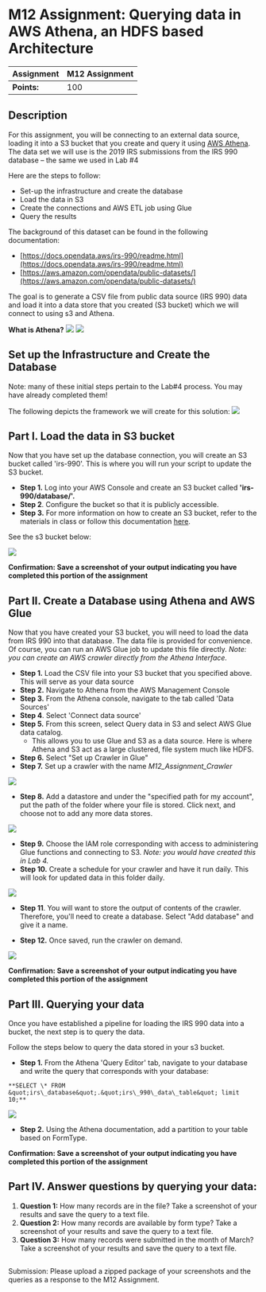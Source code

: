 # M12 Assignment: Querying data in AWS Athena, an HDFS based Architecture

| **Assignment** | M12 Assignment |
| --- | --- |
| **Points:** | 100 |



## Description

For this assignment, you will be connecting to an external data source, loading it into a S3 bucket that you create and query it using [AWS Athena](https://aws.amazon.com/athena/?whats-new-cards.sort-by=item.additionalFields.postDateTime&amp;whats-new-cards.sort-order=desc). The data set we will use is the 2019 IRS submissions from the IRS 990 database – the same we used in Lab #4

Here are the steps to follow:

- Set-up the infrastructure and create the database
- Load the data in S3
- Create the connections and AWS ETL job using Glue
- Query the results

The background of this dataset can be found in the following documentation:

- [https://docs.opendata.aws/irs-990/readme.html](https://docs.opendata.aws/irs-990/readme.html)
- [https://aws.amazon.com/opendata/public-datasets/](https://aws.amazon.com/opendata/public-datasets/)

The goal is to generate a CSV file from public data source (IRS 990) data and load it into a data store that you created (S3 bucket) which we will connect to using s3 and Athena.

**What is Athena?**
 ![](./images/screenshot_1.png)
 ![](./images/screenshot_2.png) 


## Set up the Infrastructure and Create the Database

Note: many of these initial steps pertain to the Lab#4 process. You may have already completed them!

The following depicts the framework we will create for this solution: ![](./images/screenshot_3.png)

## Part I. Load the data in S3 bucket

Now that you have set up the database connection, you will create an S3 bucket called &#39;irs-990&#39;. This is where you will run your script to update the S3 bucket.

- **Step 1.** Log into your AWS Console and create an S3 bucket called **&#39;irs-990/database/&#39;.**
- **Step 2**. Configure the bucket so that it is publicly accessible.
- **Step 3.** For more information on how to create an S3 bucket, refer to the materials in class or follow this documentation [here](https://docs.aws.amazon.com/AmazonS3/latest/gsg/CreatingABucket.html).

See the s3 bucket below:

![](./images/screenshot_4.png)

**Confirmation: Save a screenshot of your output indicating you have completed this portion of the assignment**

## Part II. Create a Database using Athena and AWS Glue

Now that you have created your S3 bucket, you will need to load the data from IRS 990 into that database. The data file is provided for convenience. Of course, you can run an AWS Glue job to update this file directly. _Note: you can create an AWS crawler directly from the Athena Interface._

- **Step 1.** Load the CSV file into your S3 bucket that you specified above. This will serve as your data source
- **Step 2.** Navigate to Athena from the AWS Management Console
- **Step 3.** From the Athena console, navigate to the tab called &#39;Data Sources&#39;
- **Step 4**. Select &#39;Connect data source&#39;
- **Step 5.** From this screen, select Query data in S3 and select AWS Glue data catalog.
  - This allows you to use Glue and S3 as a data source. Here is where Athena and S3 act as a large clustered, file system much like HDFS.
- **Step 6.** Select &quot;Set up Crawler in Glue&quot;
- **Step 7.** Set up a crawler with the name _M12\_Assignment\_Crawler_

![](./images/screenshot_5.png)

- **Step 8.** Add a datastore and under the &quot;specified path for my account&quot;, put the path of the folder where your file is stored. Click next, and choose not to add any more data stores.

![](./images/screenshot_6.png)

- **Step 9.** Choose the IAM role corresponding with access to administering Glue functions and connecting to S3. _Note: you would have created this in Lab 4._
- **Step 10.** Create a schedule for your crawler and have it run daily. This will look for updated data in this folder daily.

![](./images/screenshot_7.png)

- **Step 11**. You will want to store the output of contents of the crawler. Therefore, you&#39;ll need to create a database. Select &quot;Add database&quot; and give it a name.

- **Step 12.** Once saved, run the crawler on demand.

![](./images/screenshot_8.png)

**Confirmation: Save a screenshot of your output indicating you have completed this portion of the assignment**

## Part III. Querying your data

Once you have established a pipeline for loading the IRS 990 data into a bucket, the next step is to query the data.

Follow the steps below to query the data stored in your s3 bucket.

- **Step 1.** From the Athena &#39;Query Editor&#39; tab, navigate to your database and write the query that corresponds with your database:

```**SELECT \* FROM &quot;irs\_database&quot;.&quot;irs\_990\_data\_table&quot; limit 10;**```

![](./images/screenshot_9.png)

- **Step 2.** Using the Athena documentation, add a partition to your table based on FormType.

**Confirmation: Save a screenshot of your output indicating you have completed this portion of the assignment**

## Part IV. Answer questions by querying your data:

1. **Question 1:** How many records are in the file? Take a screenshot of your results and save the query to a text file.
2. **Question 2:** How many records are available by form type? Take a screenshot of your results and save the query to a text file.
3. **Question 3:** How many records were submitted in the month of March? Take a screenshot of your results and save the query to a text file.

##

Submission:
 Please upload a zipped package of your screenshots and the queries as a response to the M12 Assignment.

